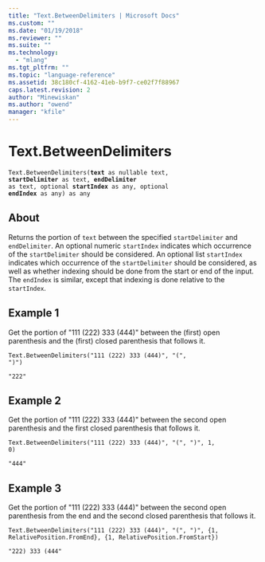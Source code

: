 ```yaml
---
title: "Text.BetweenDelimiters | Microsoft Docs"
ms.custom: ""
ms.date: "01/19/2018"
ms.reviewer: ""
ms.suite: ""
ms.technology: 
  - "mlang"
ms.tgt_pltfrm: ""
ms.topic: "language-reference"
ms.assetid: 38c180cf-4162-41eb-b9f7-ce02f7f88967
caps.latest.revision: 2
author: "Minewiskan"
ms.author: "owend"
manager: "kfile"
---
```

# Text.BetweenDelimiters
<code>Text.BetweenDelimiters(**text** as nullable text, **startDelimiter** as text, **endDelimiter** as text, optional **startIndex** as any, optional **endIndex** as any) as any</code>

## About
Returns the portion of <code>text</code> between the specified <code>startDelimiter</code> and <code>endDelimiter</code>. An optional numeric <code>startIndex</code> indicates which occurrence of the <code>startDelimiter</code> should be considered. An optional list <code>startIndex</code> indicates which occurrence of the <code>startDelimiter</code> should be considered, as well as whether indexing should be done from the start or end of the input. The <code>endIndex</code> is similar, except that indexing is done relative to the <code>startIndex</code>.

## Example 1
Get the portion of "111 (222) 333 (444)" between the (first) open parenthesis and the (first) closed parenthesis that follows it.

<code>Text.BetweenDelimiters("111 (222) 333 (444)", "(", ")")</code>

<code>"222"</code>

## Example 2
Get the portion of "111 (222) 333 (444)" between the second open parenthesis and the first closed parenthesis that follows it.

<code>Text.BetweenDelimiters("111 (222) 333 (444)", "(", ")", 1, 0)</code>

<code>"444"</code>

## Example 3
Get the portion of "111 (222) 333 (444)" between the second open parenthesis from the end and the second closed parenthesis that follows it.

<code>Text.BetweenDelimiters("111 (222) 333 (444)", "(", ")", {1, RelativePosition.FromEnd}, {1, RelativePosition.FromStart})</code>

<code>"222) 333 (444"</code>

  
